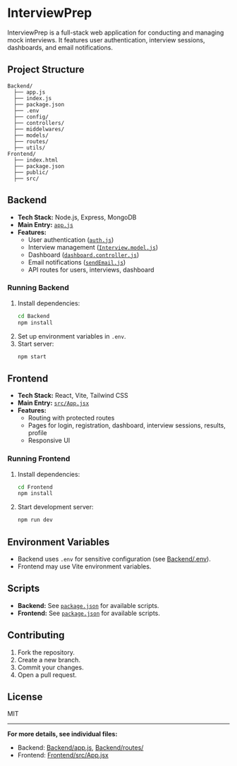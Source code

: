# InterviewPrep

InterviewPrep is a full-stack web application for conducting and managing mock interviews. It features user authentication, interview sessions, dashboards, and email notifications.

## Project Structure

```
Backend/
  ├── app.js
  ├── index.js
  ├── package.json
  ├── .env
  ├── config/
  ├── controllers/
  ├── middelwares/
  ├── models/
  ├── routes/
  ├── utils/
Frontend/
  ├── index.html
  ├── package.json
  ├── public/
  ├── src/
```

## Backend

- **Tech Stack:** Node.js, Express, MongoDB
- **Main Entry:** [`app.js`](Backend/app.js)
- **Features:**
  - User authentication ([`auth.js`](Backend/middelwares/auth.js))
  - Interview management ([`Interview.model.js`](Backend/models/Interview.model.js))
  - Dashboard ([`dashboard.controller.js`](Backend/controllers/dashboard.controller.js))
  - Email notifications ([`sendEmail.js`](Backend/utils/sendEmail.js))
  - API routes for users, interviews, dashboard

### Running Backend

1. Install dependencies:
    ```sh
    cd Backend
    npm install
    ```
2. Set up environment variables in `.env`.
3. Start server:
    ```sh
    npm start
    ```

## Frontend

- **Tech Stack:** React, Vite, Tailwind CSS
- **Main Entry:** [`src/App.jsx`](Frontend/src/App.jsx)
- **Features:**
  - Routing with protected routes
  - Pages for login, registration, dashboard, interview sessions, results, profile
  - Responsive UI

### Running Frontend

1. Install dependencies:
    ```sh
    cd Frontend
    npm install
    ```
2. Start development server:
    ```sh
    npm run dev
    ```

## Environment Variables

- Backend uses `.env` for sensitive configuration (see [Backend/.env](Backend/.env)).
- Frontend may use Vite environment variables.

## Scripts

- **Backend:** See [`package.json`](Backend/package.json) for available scripts.
- **Frontend:** See [`package.json`](Frontend/package.json) for available scripts.

## Contributing

1. Fork the repository.
2. Create a new branch.
3. Commit your changes.
4. Open a pull request.

## License

MIT

---

**For more details, see individual files:**
- Backend: [Backend/app.js](Backend/app.js), [Backend/routes/](Backend/routes/)
- Frontend: [Frontend/src/App.jsx](Frontend/src/App.jsx)